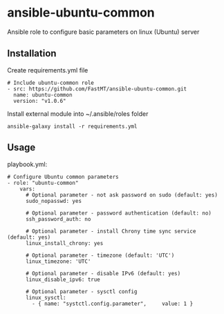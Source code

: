 # ansible-ubuntu-common
Ansible role to configure basic parameters on linux (Ubuntu) server

## Installation

Create requirements.yml file

```
# Include ubuntu-common role
- src: https://github.com/FastMT/ansible-ubuntu-common.git
  name: ubuntu-common
  version: "v1.0.6"
```

Install external module into ~/.ansible/roles folder

```
ansible-galaxy install -r requirements.yml
```

## Usage

playbook.yml:

```
# Configure Ubuntu common parameters
- role: "ubuntu-common"
    vars:
      # Optional parameter - not ask password on sudo (default: yes)
      sudo_nopasswd: yes

      # Optional parameter - password authentication (default: no)
      ssh_password_auth: no

      # Optional parameter - install Chrony time sync service (default: yes)
      linux_install_chrony: yes

      # Optional parameter - timezone (default: 'UTC')
      linux_timezone: 'UTC'

      # Optional parameter - disable IPv6 (default: yes)
      linux_disable_ipv6: true

      # Optional parameter - sysctl config
      linux_sysctl:
        - { name: "systctl.config.parameter",     value: 1 }      
```   
